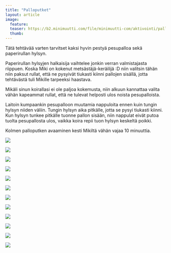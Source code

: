```yaml
---
title: "Palloputket"
layout: article
image:
  feature:
  teaser: https://b2.minimuutti.com/file/minimuutti-com/aktivointi/palloputket/DS38807-245px.jpg
  thumb:
---
```


Tätä tehtävää varten tarvitset kaksi hyvin pestyä pesupalloa sekä paperirullan hylsyn.

Paperirullan hylsyjen halkaisija vaihtelee jonkin verran valmistajasta riippuen. Koska Miki on kokenut metsästäjä-keräilijä :D niin valitsin tähän niin paksut rullat, että ne pysyivät tiukasti kiinni pallojen sisällä, jotta tehtävästä tuli Mikille tarpeeksi haastava.

Mikäli sinun koirallasi ei ole paljoa kokemusta, niin alkuun kannattaa valita vähän kapeammat rullat, että ne tulevat helposti ulos noista pesupalloista.

Laitoin kumpaankin pesupalloon muutamia nappuloita ennen kuin tungin hylsyn niiden väliin. Tungin hylsyn aika pitkälle, jotta se pysyi tiukasti kiinni. Kun hylsyn tunkee pitkälle tuonne pallon sisään, niin nappulat eivät putoa tuolta pesupallosta ulos, vaikka koira repii tuon hylsyn keskeltä poikki.

Kolmen palloputken avaaminen kesti Mikiltä vähän vajaa 10 minuuttia.

![](https://b2.minimuutti.com/file/minimuutti-com/aktivointi/palloputket/DS38692-800px.jpg)

![](https://b2.minimuutti.com/file/minimuutti-com/aktivointi/palloputket/DS38695-800px.jpg)

![](https://b2.minimuutti.com/file/minimuutti-com/aktivointi/palloputket/DS38709-800px.jpg)

![](https://b2.minimuutti.com/file/minimuutti-com/aktivointi/palloputket/DS38738-800px.jpg)

![](https://b2.minimuutti.com/file/minimuutti-com/aktivointi/palloputket/DS38777-800px.jpg)

![](https://b2.minimuutti.com/file/minimuutti-com/aktivointi/palloputket/DS38807-800px.jpg)

![](https://b2.minimuutti.com/file/minimuutti-com/aktivointi/palloputket/DS38825-800px.jpg)

![](https://b2.minimuutti.com/file/minimuutti-com/aktivointi/palloputket/DS38855-800px.jpg)

![](https://b2.minimuutti.com/file/minimuutti-com/aktivointi/palloputket/DS38936-800px.jpg)

![](https://b2.minimuutti.com/file/minimuutti-com/aktivointi/palloputket/DS38948-800px.jpg)

![](https://b2.minimuutti.com/file/minimuutti-com/aktivointi/palloputket/DS38670-800px.jpg)

![](https://b2.minimuutti.com/file/minimuutti-com/aktivointi/palloputket/DS38673-800px.jpg)
